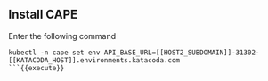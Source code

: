 ## Install CAPE

Enter the following command
```
kubectl -n cape set env API_BASE_URL=[[HOST2_SUBDOMAIN]]-31302-[[KATACODA_HOST]].environments.katacoda.com
```{{execute}}